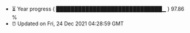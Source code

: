 - ⏳ Year progress { █████████████████████████████▁ } 97.86 %
- ⏰ Updated on Fri, 24 Dec 2021 04:28:59 GMT

